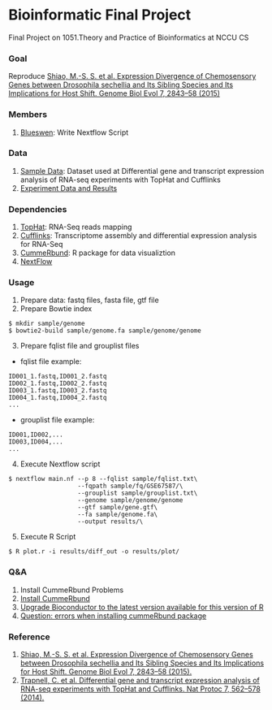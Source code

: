 # Bioinformatic Final Project
Final Project on 1051.​Theory and Practice of Bioinformatics at NCCU CS

### Goal
Reproduce [Shiao, M.-S. S. et al. Expression Divergence of Chemosensory Genes between Drosophila sechellia and Its Sibling Species and Its Implications for Host Shift. Genome Biol Evol 7, 2843–58 (2015)](https://www.ncbi.nlm.nih.gov/pubmed/26430061)

### Members
1. [Blueswen](https://github.com/Blueswen): Write Nextflow Script

### Data
1. [Sample Data](): Dataset used at Differential gene and transcript expression analysis of RNA-seq experiments with TopHat and Cufflinks
2. [Experiment Data and Results]()

### Dependencies
1. [TopHat](https://ccb.jhu.edu/software/tophat/index.shtml): RNA-Seq reads mapping
2. [Cufflinks](http://cole-trapnell-lab.github.io/cufflinks/): Transcriptome assembly and differential expression analysis for RNA-Seq
3. [CummeRbund](http://compbio.mit.edu/cummeRbund/): R package for data visualiztion
4. [NextFlow](https://www.nextflow.io/)

### Usage
1. Prepare data: fastq files, fasta file, gtf file
2. Prepare Bowtie index

  ```
  $ mkdir sample/genome
  $ bowtie2-build sample/genome.fa sample/genome/genome
  ```
3. Prepare fqlist file and grouplist files
  * fqlist file example:
  ```
  ID001_1.fastq,ID001_2.fastq
  ID002_1.fastq,ID002_2.fastq
  ID003_1.fastq,ID003_2.fastq
  ID004_1.fastq,ID004_2.fastq
  ...
  ```
  * grouplist file example:
  ```
  ID001,ID002,...
  ID003,ID004,...
  ...
  ```
4. Execute Nextflow script

  ```
  $ nextflow main.nf --p 8 --fqlist sample/fqlist.txt\
                     --fqpath sample/fq/GSE67587/\
                     --grouplist sample/grouplist.txt\
                     --genome sample/genome/genome
                     --gtf sample/gene.gtf\
                     --fa sample/genome.fa\
                     --output results/\
  ```
5. Execute R Script

  ```
  $ R plot.r -i results/diff_out -o results/plot/
  ```

### Q&A
1. Install CummeRbund Problems
  1. [Install  CummeRbund](https://bioconductor.org/packages/release/bioc/html/cummeRbund.html)
  2. [Upgrade Bioconductor to the latest version available for this version of R](https://rdrr.io/bioc/BiocInstaller/man/BiocUpgrade.html)
  3. [Question: errors when installing cummeRbund package](https://support.bioconductor.org/p/61555/)

### Reference
1. [Shiao, M.-S. S. et al. Expression Divergence of Chemosensory Genes between Drosophila sechellia and Its Sibling Species and Its Implications for Host Shift. Genome Biol Evol 7, 2843–58 (2015).](https://www.ncbi.nlm.nih.gov/pubmed/26430061)
2. [Trapnell, C. et al. Differential gene and transcript expression analysis of RNA-seq experiments with TopHat and Cufflinks. Nat Protoc 7, 562–578 (2014).](http://www.nature.com/nprot/journal/v7/n3/full/nprot.2012.016.html)
